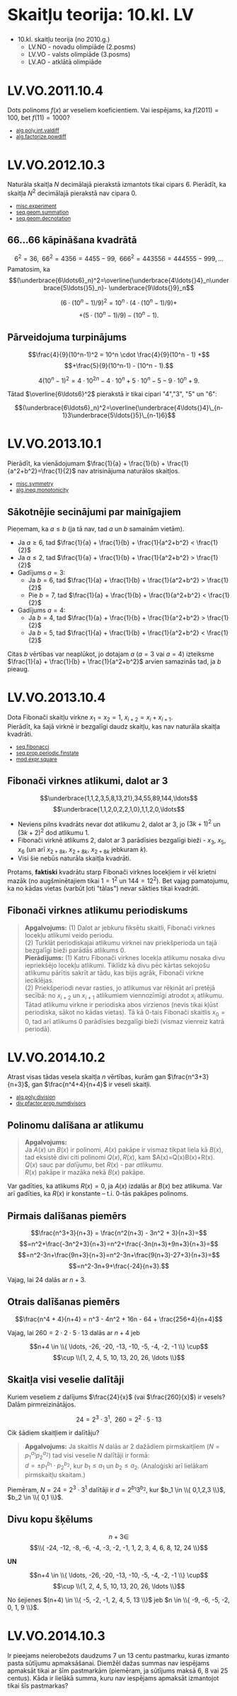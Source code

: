 # &nbsp;

<h1 style="font-size:28pt">Skaitļu teorija: 10.kl. LV</h1>

* 10.kl. skaitļu teorija (no 2010.g.)
    - LV.NO - novadu olimpiāde (2.posms)
    - <blue>LV.VO - valsts olimpiāde (3.posms)</blue>
    - LV.AO - atklātā olimpiāde




# <lo-sample/> LV.VO.2011.10.4

Dots polinoms $f(x)$ ar veseliem koeficientiem. Vai iespējams, ka
$f(2011) = 100$, bet $f(11) = 1000$?

<small>

* [alg.poly.int.valdiff](#)
* [alg.factorize.powdiff](#)

</small>


# <lo-sample/> LV.VO.2012.10.3

Naturāla skaitļa $N$ decimālajā pierakstā izmantots tikai cipars $6$.
Pierādīt, ka skaitļa $N^2$ decimālajā pierakstā nav cipara $0$.

<small>

* [misc.experiment](#) 
* [seq.geom.summation](#)
* [seq.geom.decnotation](#)

</small>


## 66...66 kāpināšana kvadrātā

$$6^2=36,\;\;66^2=4356=4455-99,\;\;666^2=443556=444555-999,\ldots$$
Pamatosim, ka 
$$(\underbrace{6\ldots6}_n)^2=\overline{\underbrace{4\ldots{}4}_n\underbrace{5\ldots{}5}_n}-
\underbrace{9\ldots{}9}_n$$

$$\left( 6\cdot(10^n-1)/9 \right)^2 = 10^n \cdot (4 \cdot (10^n - 1)/9) +$$
$$+(5 \cdot (10^n - 1)/9) - (10^n-1).$$


## Pārveidojuma turpinājums

$$\frac{4}{9}(10^n-1)^2 = 10^n \cdot \frac{4}{9}(10^n - 1) +$$
$$+\frac{5}{9}(10^n-1) - (10^n - 1).$$

$$4(10^n - 1)^2 = 4\cdot{}10^{2n}-4\cdot{}10^n + 5\cdot{}10^n-5 - 9\cdot{}10^n +9.$$

Tātad $\overline{6\ldots6}^2$ pierakstā ir tikai cipari "4","3", "5" un "6":

$$(\underbrace{6\ldots6}_n)^2=\overline{\underbrace{4\ldots{}4}\_{n-1}3\underbrace{5\ldots{}5}\_{n-1}6}$$


# <lo-sample/> LV.VO.2013.10.1

Pierādīt, ka vienādojumam $\frac{1}{a} + \frac{1}{b} + \frac{1}{a^2+b^2}=\frac{1}{2}$ 
nav atrisinājuma naturālos skaitļos.

<small>

* [misc.symmetry](#)
* [alg.ineq.monotonicity](#)

</small>



## Sākotnējie secinājumi par mainīgajiem

Pieņemam, ka $a \leq b$ (ja tā nav, tad $a$ un $b$ samainām vietām).

* Ja $a \geq 6$, tad $\frac{1}{a} + \frac{1}{b} + \frac{1}{a^2+b^2} < \frac{1}{2}$
* Ja $a \leq 2$, tad $\frac{1}{a} + \frac{1}{b} + \frac{1}{a^2+b^2} > \frac{1}{2}$
* Gadījums $a=3$:
    - Ja $b=6$, tad $\frac{1}{a} + \frac{1}{b} + \frac{1}{a^2+b^2} > \frac{1}{2}$
    - Pie $b=7$, tad $\frac{1}{a} + \frac{1}{b} + \frac{1}{a^2+b^2} < \frac{1}{2}$
* Gadījums $a=4$:
    - Ja $b=4$, tad $\frac{1}{a} + \frac{1}{b} + \frac{1}{a^2+b^2} > \frac{1}{2}$
    - Ja $b=5$, tad $\frac{1}{a} + \frac{1}{b} + \frac{1}{a^2+b^2} < \frac{1}{2}$

Citas $b$ vērtības var neaplūkot, jo dotajam $a$ ($a=3$ vai $a=4$) izteiksme 
$\frac{1}{a} + \frac{1}{b} + \frac{1}{a^2+b^2}$ arvien samazinās tad, ja $b$ pieaug.



# <lo-sample/> LV.VO.2013.10.4

Dota Fibonači skaitļu virkne
$x_1 = x_2 = 1$, $x_{i+2} = x_i + x_{i+1}$.  
Pierādīt, ka šajā virknē ir bezgalīgi daudz skaitļu, kas nav naturāla
skaitļa kvadrāti.

<small>

* [seq.fibonacci](#)
* [seq.prop.periodic.finstate](#)
* [mod.expr.square](#)

</small>


## Fibonači virknes atlikumi, dalot ar 3

$$\underbrace{1,1,2,3,5,8,13,21},34,55,89,144,\ldots$$
$$\underbrace{1,1,2,0,2,2,1,0},1,1,2,0,\ldots$$

* Neviens pilns kvadrāts nevar dot atlikumu $2$, dalot ar $3$, jo $(3k+1)^2$ un 
$(3k+2)^2$ dod atlikumu $1$. 
* Fibonači virknē atlikums $2$, dalot ar $3$ parādīsies bezgalīgi bieži - 
$x_3$, $x_5$, $x_6$ (un arī $x_{2+8k}$, $x_{2+8k}$, $x_{2+8k}$ jebkuram $k$).
* Visi šie nebūs naturāla skaitļa kvadrāti. 

Protams, **faktiski** kvadrātu starp Fibonači virknes locekļiem ir vēl krietni mazāk
(no augšminētajiem tikai $1=1^2$ un $144=12^2$). Bet vajag pamatojumu, ka
no kādas vietas (varbūt ļoti "tālas") nevar sākties tikai kvadrāti. 



## Fibonači virknes atlikumu periodiskums

> **Apgalvojums:** (1) Dalot ar jebkuru fiksētu skaitli, Fibonači virknes locekļu atlikumi 
> veido periodu.  
> (2) Turklāt periodiskajai atlikumu virknei nav priekšperioda un 
> tajā bezgalīgi bieži parādās atlikums $0$.  
> **Pierādījums:** (1) Katru Fibonači virknes locekļa atlikumu nosaka divu iepriekšējo locekļu atlikumi. 
> Tiklīdz kā divu pēc kārtas sekojošu atlikumu pārītis sakrīt ar tādu, kas bijis agrāk, Fibonači virkne
> ieciklējas.  
> (2) Priekšperiodi nevar rasties, jo atlikumus var rēķināt arī pretējā secībā: no $x_{i+2}$ un $x_{i+1}$ atlikumiem 
> viennozīmīgi atrodot $x_i$ atlikumu. Tātad atlikumu virkne ir periodiska abos virzienos (nevis tikai 
> kļūst periodiska, sākot no kādas vietas). Tā kā $0$-tais Fibonači skaitlis $x_0 = 0$, tad arī atlikums
> $0$ parādīsies bezgalīgi bieži (vismaz vienreiz katrā periodā).


# <lo-sample/> LV.VO.2014.10.2

Atrast visas tādas vesela skaitļa $n$ vērtības, kurām gan 
$\frac{n^3+3}{n+3}$, gan $\frac{n^4+4}{n+4}$ ir veseli skaitļi.

<small>

* [alg.poly.division](#)
* [div.pfactor.prop.numdivisors](#)

</small>


## Polinomu dalīšana ar atlikumu

> **Apgalvojums:**  
> Ja $A(x)$ un $B(x)$ ir polinomi, $A(x)$ pakāpe ir vismaz tikpat liela kā $B(x)$, 
> tad eksistē divi citi polinomi $Q(x), R(x)$, kam $A(x)=Q(x)B(x)+R(x).  
> $Q(x)$ sauc par *dalījumu*, bet $R(x)$ - par *atlikumu*.  
> $R(x)$ pakāpe ir mazāka nekā $B(x)$ pakāpe.

Var gadīties, ka atlikums $R(x)=0$, ja $A(x)$ izdalās ar $B(x)$ bez atlikuma. 
Var arī gadīties, ka $R(x)$ ir konstante – t.i. $0$-tās pakāpes polinoms.


## Pirmais dalīšanas piemērs

$$\frac{n^3+3}{n+3} = \frac{n^2(n+3) - 3n^2 + 3}{n+3}=$$
$$=n^2+\frac{-3n^2+3}{n+3}=n^2+\frac{-3n(n+3)+9n+3}{n+3}=$$
$$=n^2-3n+\frac{9n+3}{n+3}=n^2-3n+\frac{9(n+3)-27+3}{n+3}=$$
$$=n^2-3n+9+\frac{-24}{n+3}.$$

Vajag, lai $24$ dalās ar $n+3$.


## Otrais dalīšanas piemērs

$$\frac{n^4 + 4}{n+4} = n^3 - 4n^2 + 16n - 64 + \frac{256+4}{n+4}$$

Vajag, lai $260=2\cdot{}2\cdot{}5\cdot{}13$ dalās ar $n+4$ jeb 

$$n+4 \in \\{ \ldots, -26, -20, -13, -10, -5, -4, -2, -1 \\} \cup$$ 
$$\cup \\{1, 2, 4, 5, 10, 13, 20, 26, \ldots \\}$$



## Skaitļa visi veselie dalītāji

Kuriem veseliem $z$ dalījums $\frac{24}{x}$ (vai $\frac{260}{x}$) ir vesels?
Dalām pirmreizinātājos.

$$24 = 2^3\cdot{}3^1,\;\;260=2^2\cdot{}5\cdot{}13$$

Cik šādiem skaitļiem ir dalītāju?

> **Apgalvojums:** Ja skaitlis $N$ dalās ar $2$ dažādiem pirmskaitļiem
> ($N=p_1^{a_1}p_2^{a_2}$) tad visi veselie $N$ dalītāji ir formā:  
> $d = \pm p_1^{b_1}\cdot{}p_2^{b_2}$, kur $b_1 \leq a_1$ un $b_2 \leq a_2$.
> (Analoģiski arī lielākam pirmskaitļu skaitam.)

Piemēram, $N=24=2^3\cdot{}3^1$ dalītāji ir $d=2^{b_1}3^{b_2}$,
kur $b_1 \in \\{ 0,1,2,3 \\}$, $b_2 \in \\{ 0,1 \\}$.


## Divu kopu šķēlums

$$n+3 \in $$
$$\\{ -24, -12, -8, -6, -4, -3, -2, -1, 1, 2, 3, 4, 6, 8, 12, 24 \\}$$

**UN**

$$n+4 \in \\{ \ldots, -26, -20, -13, -10, -5, -4, -2, -1 \\} \cup$$ 
$$\cup \\{1, 2, 4, 5, 10, 13, 20, 26, \ldots \\}$$

No šejienes $(n+4) \in \\{ -5, -2, -1, 2, 4, 5, 13 \\}$ jeb
$n \in \\{ -9, -6, -5, -2, 0, 1, 9 \\}$.



# <lo-sample/> LV.VO.2014.10.3

Ir pieejams neierobežots daudzums $7$ un $13$ centu pastmarku, 
kuras izmanto pasta sūtījumu apmaksāšanai. Diemžēl dažas summas nav 
iespējams apmaksāt tikai ar šīm pastmarkām (piemēram, ja sūtījums 
maksā $6$, $8$ vai $25$ centus). Kāda ir lielākā summa, kuru nav 
iespējams apmaksāt izmantojot tikai šīs pastmarkas?

<small>

* [seq.arithm.mod.all](#)
* [alg.ineq.monotonicity](#)

</small>


## Summas, kuras var nomaksāt

Šķirojam atkarībā no tā, cik $13$ centu pastmarkas lietotas

* $0\cdot{}13 + 7a$ - dalot ar $7$, atlikums ir $0$
* $1\cdot{}13 + 7a$ - dalot ar $7$, atlikums ir $6$
* $2\cdot{}13 + 7a$ - dalot ar $7$, atlikums ir $5$
* $3\cdot{}13 + 7a$ - dalot ar $7$, atlikums ir $4$
* $4\cdot{}13 + 7a$ - dalot ar $7$, atlikums ir $3$
* $5\cdot{}13 + 7a$ - dalot ar $7$, atlikums ir $2$
* $6\cdot{}13 + 7a$ - dalot ar $7$, atlikums ir $1$

**Secinājums:** Lai nomaksātu $8, 15, 22, 29, 36, 43, 50, 57, 64, 71, 78, \ldots$ centus, vajag
vismaz sešas $13$ centu markas. Mazākā šāda summa ir $6\cdot{}13 = 78$.  
Tātad summu $71$, kas šajā virknē ir
tieši pirms $78$ (un arī dod atlikumu $1$, dalot ar $7$), nevarēs nomaksāt, jo, lietojot mazāk par sešām
$13$-centu markām, nevar iegūt atlikumu $1$, dalot ar $7$. 



# <lo-sample/> LV.VO.2015.10.2

Pierādīt, ka katram naturālam $n$ izteiksme
$$3n^5+5n^4-8n$$
dalās ar $10$.

<small>

* [div.pfactor.prop.divisibility](#)
* [mod.parity](#)
* [mod.expr.poly](#)

</small>


## Dalāmība ar 2 un 5

* Dalāmību ar $10$ pārbaudām, dalot ar $2$ un $5$
* $3n^5 + 5n^4 - 8n$ vienmēr ir pāru skaitlis (aplūko, ja $n$ ir pāru/nepāru)
* $3n^5 + 5n^4 - 8n$, dalot ar $5$ dod to pašu atlikumu, ko $3n^5 - 3n$
    - Ja $n$ dalās ar $5$, tad $3n(n^4-1)$ dalās ar $n$ (tātad arī ar $5$).
    - Visiem citiem $n$ atlikumiem, dalot ar $5$ (atlikumi $1,2,3,4$) iegūstam: $n^4 - 1$ dalās ar $5$

Jāievieto skaitļi $n=1,2,3,4$ izteiksmē $n^4-1$: vienmēr dalīsies ar $5$.  
Lielākiem skaitļiem ($n=6,7,8,9$) šie atlikumi sāks atkārtoties.


# <lo-sample/> LV.VO.2016.10.1

Zināms, ka $x$ un $y$ ir tādi naturāli skaitļi, ka 
$xy^{433}$ ir naturāla skaitļa 2016. pakāpe. 
Pierādīt, ka arī $x^{433}y$ ir naturāla skaitļa 2016. pakāpe.

<small>

* [div.primes.powers](#)
* [div.pfactor](#)
* [alg.linear](#)

</small>


## Pilnas pakāpes

> **Apgalvojums:** Skaitlis $N$ ir kāda naturāla skaitļa 2016. pakāpe tad un 
> tikai tad, ja, sadalot pirmreizinātājos $N=p_1^{a_1}\cdot{}p_2^{a^2}\cdot\ldots\cdot{}p_k^{a_k}$, 
> visi kāpinātāji $a_i$ dalās ar $2016$. 
> (T.i. vai nu pirmskaitlis $p_i$ vispār nepiedalās $N$ sadalījumā, vai arī piedalās
> uzreiz ar kāpinātāju $a_i = 2016m$.)

**Dalīšana pirmreizinātājos:** Aplūkojam viena konkrēta pirmskaitļa $p$
pakāpi, ar kādu tas ietilpst $x$ un $y$ sadalījumā pirmreizinātājos. 
Pieņemsim, ka šie kāpinātāji ir attiecīgi $a$ un $b$: 

$$x=p^a\cdot\ldots,\;\;y=p^b\cdot\ldots$$

**TAD**

$$xy^{433} = p^{a+433b}\ldots,\;\;x^{433}y = p^{433a+b}.$$


## Pārejam uz vienkāršākiem vienādojumiem

**Apgalvojums:** Ja $a+433b$ dalās ar $2016$, tad arī $433a+b$ dalās ar $2016$. 

**Pierādījums:** Apzīmējam $a+433b=2016k$. Reizinām ar $433$:  
$433a+433^2b=2016\cdot{}433k$. 

Pamatosim, ka starpība starp šo un $433a+b$ arī dalās ar $2016$:
$$(433a+433^2b) - (433a+b)=(433^2-1)b = 187488b.$$
Viegli redzēt, ka $187488=2016\cdot{}93$ dalās ar $2016$.



# <lo-sample/> LV.VO.2016.10.3

Pierādīt, ka katram naturālam skaitlim $n$ ($n>1$) var atrast
tādus naturālus skaitļus $x$ un $y$ ($x \leq y$), ka 
$$\frac{1}{n}=\frac{1}{x(x+1)}+\frac{1}{(x+1)(x+2)}+\cdots{}+\frac{1}{y(y+1)}.$$

<small>

* [alg.ratfractions.diff](#)
* [alg.sums](#)

</small>


## Algebrisks triks: Pārveidojums par starpību

> **Apgalvojums:** Ir spēkā identitāte $\frac{1}{n(n+1)} = \frac{1}{n}-\frac{1}{n+1}$.

Piemēri:  
$$\frac{1}{6}=\frac{1}{2\cdot{}3} = \frac{1}{2}-\frac{1}{3},$$
$$\frac{1}{12}=\frac{1}{3\cdot{}4} = \frac{1}{3}-\frac{1}{4},$$
$$\frac{1}{20}=\frac{1}{4\cdot{}5} = \frac{1}{4}-\frac{1}{5}.\;\cdots$$

Katru daļu, kuras saucējā ir divu sekojošu skaitļu reizinājums, 
var izteikt kā starpību.


## Lietojam identitāti, lai pārveidotu

$$\frac{1}{n}=\frac{1}{x(x+1)}+\frac{1}{(x+1)(x+2)}+\cdots{}+\frac{1}{y(y+1)}.$$
$$\frac{1}{n}=\left( \frac{1}{x} - \frac{1}{x+1} \right) + \left( \frac{1}{x+1} - \frac{1}{x+2} \right) +$$
$$+\cdots+\left( \frac{1}{y} - \frac{1}{y+1} \right) = \frac{1}{x} - \frac{1}{y+1}$$

Vai jebkuru daļu $\frac{1}{n}$ var izteikt kā $\frac{1}{x} - \frac{1}{y+1}$?  
Izmantojam vienādības no iepriekšējā slaida. Piemēram, ja $n=5$:   

$$\frac{1}{5} = \frac{1}{4} - \frac{1}{20}.$$



# <lo-sample/> LV.VO.2017.10.2

Dots pirmskaitlis, kas satur vismaz 4 dažādus ciparus. 
Pierādīt, ka tā ciparus var pārkārtot citā secībā tā, lai jauniegūtais skaitlis nebūtu pirmskaitlis!

<small>

* [notation.divrules.2or5or10.divides](#)
* [notation.dec.combine.split](#)
* [mod.expr.sum](#)
* [misc.strengthening](#)
* [misc.exhaustive](#)

</small>


## Sākotnēji apsvērumi

* Interesantais gadījums - ja četri cipari ir $1,3,7,9$ (varbūt atkārtoti).
* Ja nav atkārtoti: $1379$ dalās ar $7$.
* Kas notiek, ja $1,3,7,9$ atkārtojas. 
* Dalāmībai ar $2,3,5$ ciparu pārkārtošana nepalīdz. Izvēlamies $7$.

**Stiprāks apgalvojums:** Ne tikai parādīsim, ka var pārkārtot tā, lai skaitlis 
nebūtu pirmskaitlis, bet arī tā, lai dalītos ar $7$.


## Stiprākā apgalvojuma pamatojums

**Apgalvojums:** Skaitļa pierakstā izmantoti četri cipari ir $1,3,7,9$ (varbūt atkārtoti).
Pamatot, ka tos var pārkārtot tā, lai dalītos ar $7$. 

**Pierādījuma ideja:** Samaisām ciparus tā, lai $1,3,7,9$ (katrs pa vienam) nonāktu skaitļa
decimālpieraksta pēdējās $4$ pozīcijās. 

$$\underbrace{1133377999}\underbrace{1379}$$

Šos pēdējos $4$ ciparus maisām tā, lai iegūtu vajadzīgo atlikumu. 



# <lo-sample/> LV.VO.2018.10.3

Skaitļus $a,b,c$ sauksim par skaistu trijnieku, ja tiem piemīt šādas īpašības: 

* tie ir trīs pēc kārtas esoši naturāli skaitļi;
* katrs no tiem dalās ar savu ciparu summu. 

Piemēram, skaists trijnieks ir $8$, $9$, $10$. 

1. Atrast tādu skaistu trijnieku, kurā mazākais skaitlis ir lielāks nekā $10$.
2. Pierādīt, ka eksistē bezgalīgi daudz skaistu trijnieku!

<small>

* [notation.divrules.2or5or10.divides](#)
* [notation.divrules.3or9.divides](#)
* [notation.dec.combine.padding](#)

</small>


## Vienkāršāks uzdevums: 

Apskatām vienkāršāku uzdevumu – "labu skaitļu" ķēdītes garumā $2$.  
Var aplūkot tādus skaitļus, kuru vidū var iespraust neierobežotu skaitu nuļļu.

* Pārītī $(20,21)$ pirmais skaitlis dalās ar $2$, bet otrais ar $3$.
* Tas pats pārītim $(200, 201)$, $(2000, 2001)$, utt.

## Ķēdītes garumā 3

* Skaitļi $110,111,112$ dalās ar attiecīgi ar $2,3,4$.

$$1\underbrace{0\ldots0}_n10,\;\;1\underbrace{0\ldots0}_n11,\;\;1\underbrace{0\ldots0}_n12$$





# <lo-sample/> LV.VO.2019.10.1

Pierādīt, ka visus naturālos skaitļus, kas lielāki nekā $100$, 
var izteikt kā pirmskaitļa un salikta skaitļa summu!

<small>

* [misc.experiment](#) 
* [mod.parity.cases](#)

</small>


## Empīriskā matemātika...

$$101 \;=\; 2+99 \;=\; 3+98 \;=\; 4+97 \;=\;$$
$$\;=\; 5+96 \;=\; 7+94 \;=\; \cdots$$

Skaitļu, kas lielāki par $100$ ($101,102,103,\ldots$) ir bezgalīgi daudz; 
arī izteikt var ļoti daudzos veidos. 


## Kārtību ievieš, šķirojot gadījumus:

* Ja $n$ ir pāru, tad $n-2$ noteikti nav pirmskaitlis. 
* Ja $n$ ir nepāru, tad $n-3$ noteikti nav pirmskaitlis.





# <lo-sample/> LV.VO.2019.10.3

Pierādīt, ka nevienai naturālai $n$ vērtībai izteiksmes
$$13^n + 7^n + 2019$$
vērtība nav naturāla skaitļa kvadrāts!

<small>

* [mod.exponent.one](#)
* [notation.divrules.composite](#)

</small>


